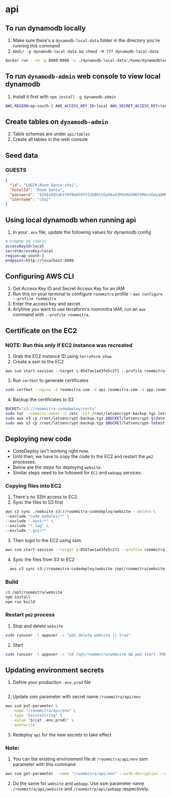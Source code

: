 # api

## To run dynamodb locally

1. Make sure there's a `dynamodb-local-data` folder in the directory you're running this command
2. `mkdir -p dynamodb-local-data && chmod -R 777 dynamodb-local-data`

```sh
docker run --rm -p 8000:8000 -v ./dynamodb-local-data:/home/dynamodblocal/data amazon/dynamodb-local -jar DynamoDBLocal.jar -sharedDb -dbPath /home/dynamodblocal/data
```

## To run `dynamodb-admin` web console to view local dynamodb

1. Install it first with `npm install -g dynamodb-admin`

```sh
AWS_REGION=ap-south-1 AWS_ACCESS_KEY_ID=local AWS_SECRET_ACCESS_KEY=local dynamodb-admin
```

## Create tables on `dynamodb-admin`

1. Table schemas are under `api/tables`
2. Create all tables in the web console

## Seed data

### GUESTS

```json
{
  "id": "LOGIN:Room Genie:chai",
  "hotelId": "Room Genie",
  "password": "$2b$10$haEIYUY8wEh5Ft526BkttOy66x4JM3nKd106F8Mmc4GeyqQMHSkx2",
  "username": "chai"
}
```

## Using local dynamodb when running api

1. In your `.env` file, update the following values for dynamodb config

```sh
# DYNAMO DB CONFIG
accessKeyId=local
secretAccessKey=local
region=ap-south-1
endpoint=http://localhost:8000
```

## Configuring AWS CLI

1. Get Access Key ID and Secret Access Key for an IAM
2. Run this on your terminal to configure `roommitra` profile - `aws configure --profile roommitra`
3. Enter the access key and secret.
4. Anytime you want to use terraform's roommitra IAM, run an `aws` command with `--profile roommitra`.

## Certificate on the EC2

### NOTE: Run this only if EC2 instance was recreated

1. Grab the EC2 instance ID using `terraform show`
2. Create a ssm to the EC2

```
aws ssm start-session --target i-0547ae1ad3fe5c2f1 --profile roommitra
```

3. Run `certbot` to generate certificates

```sh
sudo certbot --nginx -d roommitra.com -d api.roommitra.com -d app.roommitra.com --agree-tos -m chai@roommitra.com --redirect -n
```

4. Backup the certificates to S3

```sh
BUCKET="s3://roommitra-codedeploy/certs"
sudo tar --numeric-owner -C /etc -czf /root/letsencrypt-backup.tgz letsencrypt
sudo aws s3 cp /root/letsencrypt-backup.tgz $BUCKET/letsencrypt-$(date +%F).tgz
sudo aws s3 cp /root/letsencrypt-backup.tgz $BUCKET/letsencrypt-latest.tgz

```

## Deploying new code

- CodeDeploy isn't working right now.
- Until then, we have to copy the code to the EC2 and restart the `pm2` processes.
- Below are the steps for deploying `website`.
- Similar steps need to be followed for `EC2` and `webapp` services.

### Copying files into EC2

1. There's no SSH access to EC2.
2. Sync the files to S3 first

```sh
aws s3 sync ./website s3://roommitra-codedeploy/website --delete \
--exclude "node_modules/*" \
--exclude ".next/*" \
--exclude "*.log" \
--exclude ".git/*"
```

3. Then login to the EC2 using ssm.

```sh
aws ssm start-session --target i-0547ae1ad3fe5c2f1 --profile roommitra
```

4. Sync the files from S3 to EC2

```sh
  aws s3 sync s3://roommitra-codedeploy/website /opt/roommitra/website --delete
```

### Build

```sh
cd /opt/roommitra/website
npm install
npm run build
```

### Restart `pm2` process

1. Stop and delete `website`

```sh
sudo runuser -l appuser -c "pm2 delete website || true"
```

2. Start

```sh
sudo runuser -l appuser -c "cd /opt/roommitra/website && pm2 start 'PORT=3000 npm run start' --name website || true"
```

## Updating environment secrets

1. Define your production `.env.prod` file

```sh

```

2. Update ssm parameter with secret name `/roommitra/api/env`

```sh
aws ssm put-parameter \
  --name "/roommitra/api/env" \
  --type "SecureString" \
  --value "$(cat .env.prod)" \
  --overwrite
```

3. Redeploy `api` for the new secrets to take effect

### Note: 

1. You can the existing environment file at `/roommitra/api/env` ssm parameter with this command

```sh
aws ssm get-parameter --name "/roommitra/api/env" --with-decryption --query "Parameter.Value" --output text
```

2. Do the same for `website` and `webapp`. Use ssm parameter name `/roommitra/api/website` and `/roommitra/api/webapp` respectively.